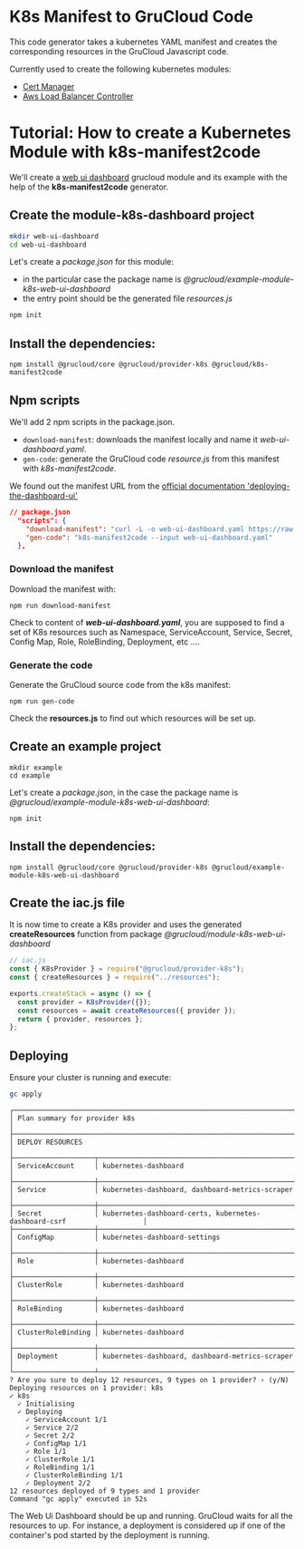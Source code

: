 # K8s Manifest to GruCloud Code

This code generator takes a kubernetes YAML manifest and creates the corresponding resources in the GruCloud Javascript code.

Currently used to create the following kubernetes modules:

- [Cert Manager](https://www.npmjs.com/package/@grucloud/module-k8s-cert-manager)
- [Aws Load Balancer Controller](https://www.npmjs.com/package/@grucloud/module-k8s-aws-load-balancer-controller)

# Tutorial: How to create a Kubernetes Module with k8s-manifest2code

We'll create a [web ui dashboard](https://kubernetes.io/docs/tasks/access-application-cluster/web-ui-dashboard/) grucloud module and its example with the help of the **k8s-manifest2code** generator.

## Create the module-k8s-dashboard project

```sh
mkdir web-ui-dashboard
cd web-ui-dashboard
```

Let's create a _package.json_ for this module:

- in the particular case the package name is _@grucloud/example-module-k8s-web-ui-dashboard_
- the entry point should be the generated file _resources.js_

```sh
npm init
```

## Install the dependencies:

```
npm install @grucloud/core @grucloud/provider-k8s @grucloud/k8s-manifest2code
```

## Npm scripts

We'll add 2 npm scripts in the package.json.

- `download-manifest`: downloads the manifest locally and name it _web-ui-dashboard.yaml_.
- `gen-code`: generate the GruCloud code _resource.js_ from this manifest with _k8s-manifest2code_.

We found out the manifest URL from the [official documentation 'deploying-the-dashboard-ui'](https://kubernetes.io/docs/tasks/access-application-cluster/web-ui-dashboard/#deploying-the-dashboard-ui)

```json
// package.json
  "scripts": {
    "download-manifest": "curl -L -o web-ui-dashboard.yaml https://raw.githubusercontent.com/kubernetes/dashboard/v2.0.0/aio/deploy/recommended.yaml",
    "gen-code": "k8s-manifest2code --input web-ui-dashboard.yaml"
  },
```

### Download the manifest

Download the manifest with:

```
npm run download-manifest
```

Check to content of **_web-ui-dashboard.yaml_**, you are supposed to find a set of K8s resources such as Namespace, ServiceAccount, Service, Secret, Config Map, Role, RoleBinding, Deployment, etc ....

### Generate the code

Generate the GruCloud source code from the k8s manifest:

```
npm run gen-code
```

Check the **resources.js** to find out which resources will be set up.

## Create an example project

```
mkdir example
cd example
```

Let's create a _package.json_, in the case the package name is _@grucloud/example-module-k8s-web-ui-dashboard_:

```
npm init
```

## Install the dependencies:

```
npm install @grucloud/core @grucloud/provider-k8s @grucloud/example-module-k8s-web-ui-dashboard
```

## Create the iac.js file

It is now time to create a K8s provider and uses the generated **createResources** function from package _@grucloud/module-k8s-web-ui-dashboard_

```js
// iac.js
const { K8sProvider } = require("@grucloud/provider-k8s");
const { createResources } = require("../resources");

exports.createStack = async () => {
  const provider = K8sProvider({});
  const resources = await createResources({ provider });
  return { provider, resources };
};
```

## Deploying

Ensure your cluster is running and execute:

```sh
gc apply
```

```
┌──────────────────────────────────────────────────────────────────────────────────────────────┐
│ Plan summary for provider k8s                                                                │
├──────────────────────────────────────────────────────────────────────────────────────────────┤
│ DEPLOY RESOURCES                                                                             │
├────────────────────┬─────────────────────────────────────────────────────────────────────────┤
│ ServiceAccount     │ kubernetes-dashboard                                                    │
├────────────────────┼─────────────────────────────────────────────────────────────────────────┤
│ Service            │ kubernetes-dashboard, dashboard-metrics-scraper                         │
├────────────────────┼─────────────────────────────────────────────────────────────────────────┤
│ Secret             │ kubernetes-dashboard-certs, kubernetes-dashboard-csrf                   │
├────────────────────┼─────────────────────────────────────────────────────────────────────────┤
│ ConfigMap          │ kubernetes-dashboard-settings                                           │
├────────────────────┼─────────────────────────────────────────────────────────────────────────┤
│ Role               │ kubernetes-dashboard                                                    │
├────────────────────┼─────────────────────────────────────────────────────────────────────────┤
│ ClusterRole        │ kubernetes-dashboard                                                    │
├────────────────────┼─────────────────────────────────────────────────────────────────────────┤
│ RoleBinding        │ kubernetes-dashboard                                                    │
├────────────────────┼─────────────────────────────────────────────────────────────────────────┤
│ ClusterRoleBinding │ kubernetes-dashboard                                                    │
├────────────────────┼─────────────────────────────────────────────────────────────────────────┤
│ Deployment         │ kubernetes-dashboard, dashboard-metrics-scraper                         │
└────────────────────┴─────────────────────────────────────────────────────────────────────────┘
? Are you sure to deploy 12 resources, 9 types on 1 provider? › (y/N)
Deploying resources on 1 provider: k8s
✓ k8s
  ✓ Initialising
  ✓ Deploying
    ✓ ServiceAccount 1/1
    ✓ Service 2/2
    ✓ Secret 2/2
    ✓ ConfigMap 1/1
    ✓ Role 1/1
    ✓ ClusterRole 1/1
    ✓ RoleBinding 1/1
    ✓ ClusterRoleBinding 1/1
    ✓ Deployment 2/2
12 resources deployed of 9 types and 1 provider
Command "gc apply" executed in 52s
```

The Web Ui Dashboard should be up and running. GruCloud waits for all the resources to up. For instance, a deployment is considered up if one of the container's pod started by the deployment is running.
